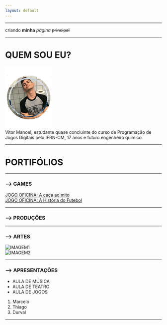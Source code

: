 ```yaml
---
layout: default
---
```

* * *


criando **minha** _página_ ~~principal~~
* * *  

# QUEM SOU EU?  
![](pt1.png)  
Vitor Manoel, estudante quase concluinte do curso de Programação de Jogos Digitais pelo IFRN-CM, 17 anos e futuro engenheiro químico. 
 * * *
 # PORTIFÓLIOS
 * * *
 ### --> GAMES  
[JOGO OFICINA: A caça ao mito ](https://vitin157.github.io/a_caça_ao_mito/)  
[JOGO OFICINA: A História do Futebol ](https://vitin157.github.io/HistoryofSoccer/)  
* * *
 ### --> PRODUÇÕES  
 * * *
 ### --> ARTES  
 ![IMAGEM1](LINK)  
 ![IMAGEM2]()
 * * *
 ### --> APRESENTAÇÕES  
 * AULA DE MÚSICA
 * AULA DE TEATRO
 * AULA DE JOGOS
 1. Marcelo
 2. Thiago
 3. Durval
 * * *
 
 

